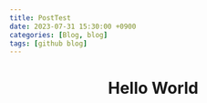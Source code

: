 ```yaml
---
title: PostTest
date: 2023-07-31 15:30:00 +0900
categories: [Blog, blog]
tags: [github blog]
---
```

# <center>Hello World</center>



